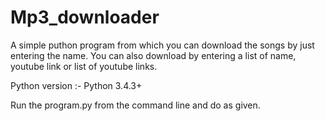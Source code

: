 # Mp3_downloader
A simple puthon program from which you can download the songs by just entering the name. You can also download by entering a list of name, youtube link or list of youtube links.


Python version :- Python 3.4.3+

Run the program.py from the command line and do as given. 

